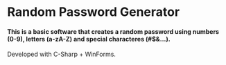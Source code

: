 # Random Password Generator

#### This is a basic software that creates a random password using numbers (0-9), letters (a-zA-Z) and special characteres (#$&...).

Developed with C-Sharp + WinForms.

